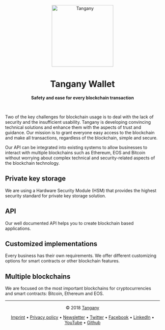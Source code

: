 <div align="center">  
  <a href="https://tangany.com">  
    <img src="https://raw.githubusercontent.com/Tangany/cloud-wallet/master/docs/logo.svg?sanitize=true"  alt="Tangany" width="200" />  
  </a>  
  <h1>Tangany Wallet</h1>      
  <p>  
    <strong>Safety and ease for every blockchain transaction</strong>  
  </p>  
  <br/>  
</div>  

Two of the key challenges for blockchain usage is to deal with the lack of security and the insufficient usability. 
Tangany is developing convincing technical solutions and enhance them with the aspects of trust and guidance. 
Our mission is to grant everyone easy access to the blockchain and make all transactions, regardless of the blockchain, simple and secure. 

Our API can be integrated into existing systems to allow businesses to interact with multiple blockchains such as Ethereum, EOS and Bitcoin without 
worrying about complex technical and security-related aspects of the blockchain technology.

## Private key storage
We are using a Hardware Security Module (HSM) that provides the highest security standard for private key storage solution. 

## API
Our well documented API helps you to create blockchain based applications. 

## Customized implementations
Every business has their own requirements. We offer different customizing options for smart contracts or other blockchain features. 

## Multiple blockchains
We are focused on the most important blockchains for cryptocurrencies and smart contracts: Bitcoin, Ethereum and EOS. 

***
<div align="center">
<p>
© 2018 <a href="https://tangany.com">Tangany</a>
</p>
<p>
 <a href="https://tangany.com/imprint/">Imprint</a>
• <a href="https://tangany.com/imprint/">Privacy policy</a>
• <a href="https://tangany.com#newsletter">Newsletter</a>
• <a href="https://twitter.com/tangany_wallet">Twitter</a>
• <a href="https://www.facebook.com/tanganywallet">Facebook</a>
• <a href="https://www.linkedin.com/company/tangany/">LinkedIn</a>
• <a href="https://www.youtube.com/channel/UCmDr1clodG1ov-iX_GMkwMA">YouTube</a>
• <a href="https://github.com/Tangany/">Github</a>
</p>
</div>

